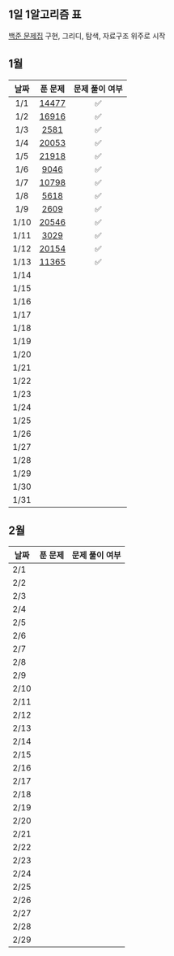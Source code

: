 ## 1일 1알고리즘 표

[백준 문제집](https://github.com/tony9402/baekjoon?tab=readme-ov-file) 구현, 그리디, 탐색, 자료구조 위주로 시작

## 1월

|  날짜  |                      푼 문제                      | 문제 풀이 여부 |
|:----:|:----------------------------------------------:|:--------:|
| 1/1  | [14477](https://www.acmicpc.net/problem/14467) |    ✅     |
| 1/2  | [16916](https://www.acmicpc.net/problem/16916) |    ✅     |
| 1/3  |  [2581](https://www.acmicpc.net/problem/2581)  |    ✅     |
| 1/4  | [20053](https://www.acmicpc.net/problem/20053) |    ✅     |
| 1/5  | [21918](https://www.acmicpc.net/problem/21918) |    ✅     |
| 1/6  |  [9046](https://www.acmicpc.net/problem/9046)  |    ✅     |
| 1/7  | [10798](https://www.acmicpc.net/problem/10798) |    ✅     |
| 1/8  |  [5618](https://www.acmicpc.net/problem/5618)  |    ✅     |
| 1/9  |  [2609](https://www.acmicpc.net/problem/2609)  |    ✅     |
| 1/10 | [20546](https://www.acmicpc.net/problem/20546) |    ✅     |
| 1/11 |  [3029](https://www.acmicpc.net/problem/3029)  |    ✅     |
| 1/12 | [20154](https://www.acmicpc.net/problem/20154) |    ✅     |
| 1/13 | [11365](https://www.acmicpc.net/problem/11365) |    ✅     |
| 1/14 |                                                |          |
| 1/15 |                                                |          |
| 1/16 |                                                |          |
| 1/17 |                                                |          |
| 1/18 |                                                |          |
| 1/19 |                                                |          |
| 1/20 |                                                |          |
| 1/21 |                                                |          |
| 1/22 |                                                |          |
| 1/23 |                                                |          |
| 1/24 |                                                |          |
| 1/25 |                                                |          |
| 1/26 |                                                |          |
| 1/27 |                                                |          |
| 1/28 |                                                |          |
| 1/29 |                                                |          |
| 1/30 |                                                |          |
| 1/31 |                                                |          |

## 2월

| 날짜 | 푼 문제 | 문제 풀이 여부 |
| ---- | ------- | -------------- |
| 2/1  |         |                |
| 2/2  |         |                |
| 2/3  |         |                |
| 2/4  |         |                |
| 2/5  |         |                |
| 2/6  |         |                |
| 2/7  |         |                |
| 2/8  |         |                |
| 2/9  |         |                |
| 2/10 |         |                |
| 2/11 |         |                |
| 2/12 |         |                |
| 2/13 |         |                |
| 2/14 |         |                |
| 2/15 |         |                |
| 2/16 |         |                |
| 2/17 |         |                |
| 2/18 |         |                |
| 2/19 |         |                |
| 2/20 |         |                |
| 2/21 |         |                |
| 2/22 |         |                |
| 2/23 |         |                |
| 2/24 |         |                |
| 2/25 |         |                |
| 2/26 |         |                |
| 2/27 |         |                |
| 2/28 |         |                |
| 2/29 |         |                |
